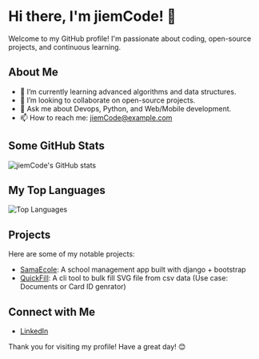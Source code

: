 # Hi there, I'm jiemCode! 👋

Welcome to my GitHub profile! I'm passionate about coding, open-source projects, and continuous learning.

## About Me

- 🌱 I’m currently learning advanced algorithms and data structures.
- 👯 I’m looking to collaborate on open-source projects.
- 💬 Ask me about Devops, Python, and Web/Mobile development.
- 📫 How to reach me: [jiemCode@example.com](mailto:jiemCode@example.com)

## Some GitHub Stats

![jiemCode's GitHub stats](https://github-readme-stats.vercel.app/api?username=jiemCode&show_icons=true&theme=radical)

## My Top Languages

![Top Languages](https://github-readme-stats.vercel.app/api/top-langs/?username=jiemCode&layout=compact&theme=radical)

## Projects

Here are some of my notable projects:

- [SamaEcole](https://samaecole.pythonanywhere.com/): A school management app built with django + bootstrap
- [QuickFill](https://github.com/jiemCode/quickfiller): A cli tool to bulk fill SVG file from csv data (Use case: Documents or Card ID genrator)


## Connect with Me

- [LinkedIn](https://linkedin.com/in/jiemCode)

Thank you for visiting my profile! Have a great day! 😊

